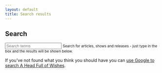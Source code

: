 ```yaml
---
layout: default
title: Search results
---
```



<form>
  <div class="form-group">
    <label for="searchInput"><h2>Search</h2></label>
    <input  class="form-control form-control-lg" type="text" class="form-control" id="searchInput" placeholder="Search terms" aria-describedby="searchHelp">
    <small id="searchHelp" class="form-text text-muted">Search for articles, shows and releases - just type in the box and the results will be shown below.</small>
  </div>
</form>


<ul id="searchResults" class="list-group list-group-flush"></ul>

If you've not found what you think you should have you can [use Google to search A Head Full of Wishes](https://cse.google.com/cse?cx=017452044498352075094:-vuzx4-btdw).
